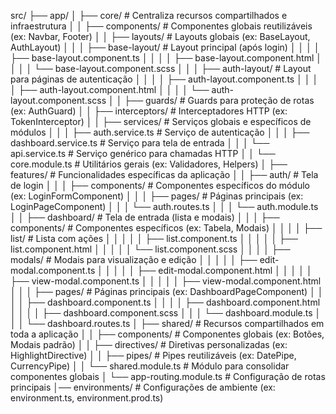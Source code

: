 src/
├── app/
│   ├── core/                     # Centraliza recursos compartilhados e infraestrutura
│   │   ├── components/           # Componentes globais reutilizáveis (ex: Navbar, Footer)
│   │   ├── layouts/              # Layouts globais (ex: BaseLayout, AuthLayout)
│   │   │   ├── base-layout/      # Layout principal (após login)
│   │   │   │   ├── base-layout.component.ts
│   │   │   │   ├── base-layout.component.html
│   │   │   │   └── base-layout.component.scss
│   │   │   ├── auth-layout/      # Layout para páginas de autenticação
│   │   │   │   ├── auth-layout.component.ts
│   │   │   │   ├── auth-layout.component.html
│   │   │   │   └── auth-layout.component.scss
│   │   ├── guards/               # Guards para proteção de rotas (ex: AuthGuard)
│   │   ├── interceptors/         # Interceptadores HTTP (ex: TokenInterceptor)
│   │   ├── services/             # Serviços globais e específicos de módulos
│   │   │   ├── auth.service.ts   # Serviço de autenticação
│   │   │   ├── dashboard.service.ts  # Serviço para tela de entrada
│   │   │   └── api.service.ts    # Serviço genérico para chamadas HTTP
│   │   └── core.module.ts              # Utilitários gerais (ex: Validadores, Helpers)
│   ├── features/                 # Funcionalidades específicas da aplicação
│   │   ├── auth/                 # Tela de login
│   │   │   ├── components/       # Componentes específicos do módulo (ex: LoginFormComponent)
│   │   │   ├── pages/            # Páginas principais (ex: LoginPageComponent)
│   │   │   └── auth.routes.ts
│   │   │   └── auth.module.ts
│   │   ├── dashboard/            # Tela de entrada (lista e modais)
│   │   │   ├── components/       # Componentes específicos (ex: Tabela, Modais)
│   │   │   │   ├── list/         # Lista com ações
│   │   │   │   │   ├── list.component.ts
│   │   │   │   │   ├── list.component.html
│   │   │   │   │   └── list.component.scss
│   │   │   │   ├── modals/       # Modais para visualização e edição
│   │   │   │   │   ├── edit-modal.component.ts
│   │   │   │   │   ├── edit-modal.component.html
│   │   │   │   │   ├── view-modal.component.ts
│   │   │   │   │   ├── view-modal.component.html
│   │   │   ├── pages/            # Páginas principais (ex: DashboardPageComponent)
│   │   │   │   ├── dashboard.component.ts
│   │   │   │   ├── dashboard.component.html
│   │   │   │   ├── dashboard.component.scss
│   │   │   └── dashboard.module.ts
│   │   │   └── dashboard.routes.ts
│   ├── shared/                   # Recursos compartilhados em toda a aplicação
│   │   ├── components/           # Componentes globais (ex: Botões, Modais padrão)
│   │   ├── directives/           # Diretivas personalizadas (ex: HighlightDirective)
│   │   ├── pipes/                # Pipes reutilizáveis (ex: DatePipe, CurrencyPipe)
│   │   └── shared.module.ts      # Módulo para consolidar componentes globais
│   └── app-routing.module.ts     # Configuração de rotas principais
│── environments/             # Configurações de ambiente (ex: environment.ts, environment.prod.ts)